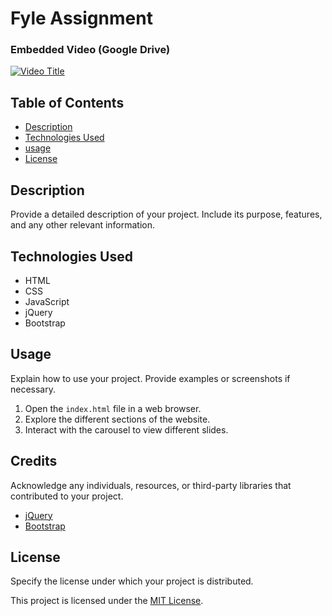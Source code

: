 # Fyle Assignment

### Embedded Video (Google Drive)
[![Video Title](https://drive.google.com/uc?export=download&id=1VXRLQbeQ768xnQVFPrXc0NAM7QLEIrEr)](https://drive.google.com/file/d/1VXRLQbeQ768xnQVFPrXc0NAM7QLEIrEr/view)


## Table of Contents

- [Description](#description)
- [Technologies Used](#technologies-used)
- [usage](#usage)
- [License](#license)

## Description

Provide a detailed description of your project. Include its purpose, features, and any other relevant information.

## Technologies Used

- HTML
- CSS
- JavaScript
- jQuery
- Bootstrap



## Usage

Explain how to use your project. Provide examples or screenshots if necessary.

1. Open the `index.html` file in a web browser.
2. Explore the different sections of the website.
3. Interact with the carousel to view different slides.

## Credits

Acknowledge any individuals, resources, or third-party libraries that contributed to your project.

- [jQuery](https://jquery.com/)
- [Bootstrap](https://getbootstrap.com/)

## License

Specify the license under which your project is distributed.

This project is licensed under the [MIT License](LICENSE).
